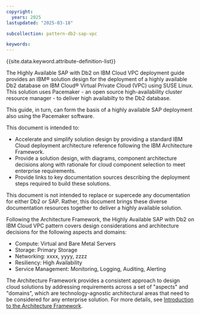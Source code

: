 ```yaml
---
copyright:
  years: 2025
lastupdated: "2025-03-18"

subcollection: pattern-db2-sap-vpc 

keywords:
---
```

{{site.data.keyword.attribute-definition-list}}


The Highly Available SAP with Db2 on IBM Cloud VPC deployment guide provides an IBM® solution design for the deployment of a highly available Db2 database on IBM Cloud® Virtual Private Cloud (VPC) using SUSE Linux. This solution uses Pacemaker - an open source high-availability cluster resource manager - to deliver high availabilty to the Db2 database.

This guide, in turn, can form the basis of a highly available SAP deployment also using the Pacemaker software.

This document is intended to:

* Accelerate and simplify solution design by providing a standard IBM Cloud deployment architecture reference following the IBM Architecture Framework.
* Provide a solution design, with diagrams, component architecture decisions along with rationale for cloud component selection to meet enterprise requirements.
* Provide links to key documentation sources describing the deployment steps required to build these solutions.

This document is not intended to replace or supercede any documentation for either Db2 or SAP.  Rather, this document brings these diverse documentation resources together to deliver a highly available solution.

Following the Architecture Framework, the Highly Available SAP with Db2 on IBM Cloud VPC pattern covers design considerations and architecture decisions for the following aspects and domains:

- Compute: Virtual and Bare Metal Servers
- Storage: Primary Storage
- Networking: xxxx, yyyy, zzzz
- Resiliency: High Availability
- Service Management: Monitoring, Logging, Auditing, Alerting

The Architecture Framework provides a consistent approach to design cloud solutions by addressing requirements across a set of "aspects" and "domains", which are technology-agnostic architectural areas that need to be considered for any enterprise solution. For more details, see [Introduction to the Architecture Framework](/docs/architecture-framework).
